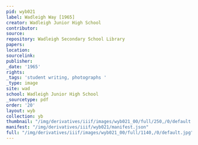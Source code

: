 ```yaml
---
pid: wyb021
label: Wadleigh Way [1965]
creator: Wadleigh Junior High School
contributor:
source:
repository: Wadleigh Secondary School Library
papers:
location:
sourcelink:
publisher:
_date: '1965'
rights:
_tags: 'student writing, photographs '
_type: image
site: wad
school: Wadleigh Junior High School
_sourcetype: pdf
order: '20'
layout: wyb
collection: yb
thumbnail: "/img/derivatives/iiif/images/wyb021_00/full/250,/0/default.jpg"
manifest: "/img/derivatives/iiif/wyb021/manifest.json"
full: "/img/derivatives/iiif/images/wyb021_00/full/1140,/0/default.jpg"
---
```

